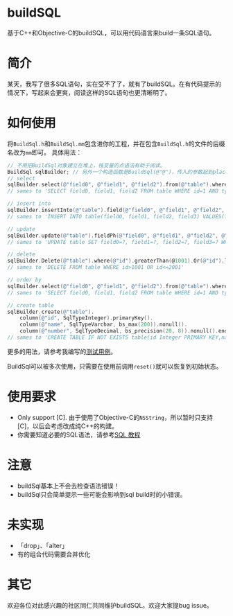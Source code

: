 # buildSQL
基于C++和Objective-C的buildSQL，可以用代码语言来build一条SQL语句。
# 简介
某天，我写了很多SQL语句，实在受不了了，就有了buildSQL。在有代码提示的情况下，写起来会更爽，阅读这样的SQL语句也更清晰明了。
# 如何使用
将`BuildSql.h`和`BuildSql.mm`包含进你的工程，并在包含`BuildSql.h`的文件的后缀名改为`mm`即可。
具体用法：
```Objective-C
// 不用把BuildSql对象建立在堆上，栈变量的点语法有助于阅读。
BuildSql sqlBuilder; // 另外一个构造函数是BuildSql(@"@")，传入的参数起到placeholder作用
// select
sqlBuilder.select(@"field0", @"field1", @"field2").from(@"table").where(@"id").equalTo(@(1)).And(@"type").lessThan(@(9)).end();
// sames to 'SELECT field0, field1, field2 FROM table WHERE id=1 AND type<9;'

// insert into
sqlBuilder.insertInto(@"table").field(@"field0", @"field1", @"field2", @"field3").values();
// sames to 'INSERT INTO table(field0, field1, field2, field3) VALUES(?,?,?,?);'

// update
sqlBuilder.update(@"table").fieldPh(@"field0", @"field1", @"field2", @"field3").where(@"name").equalTo(@"buildSql").end();
// sames to 'UPDATE table SET field0=?, field1=?, field2=?, field3=? WHERE name='buildSql';'

// delete
sqlBuilder.Delete(@"table").where(@"id").greaterThan(@1001).Or(@"id").lessThanOrEqualtTo(@2001);
// sames to 'DELETE FROM table WHERE id>1001 OR id<=2001'

// order by
sqlBuilder.select(@"field0", @"field1", @"field2").from(@"table").where(@"id").equalTo(@(1)).And(@"type").lessThan(@(9)).orderBy(@"field0").end();
// sames to 'SELECT field0, field1, field2 FROM table WHERE id=1 AND type<9 ORDER BY field0;'

// create table
sqlBuilder.create(@"table").
    column(@"id", SqlTypeInteger).primaryKey().
    column(@"name", SqlTypeVarchar, bs_max(200)).nonull().
    column(@"number", SqlTypeDecimal, bs_precision(20, 8)).nonull().end(); // 这儿的end()调用是必须的
// sames to 'CREATE TABLE IF NOT EXISTS table(id Integer PRIMARY KEY,name Varchar(200) NOT NULL,number Decimal(20,8) NOT NULL);'
```
更多的用法，请参考我编写的[测试用例](/buildSQLTest/buildSQLTest.mm)。

BuildSql可以被多次使用，只需要在使用前调用`reset()`就可以恢复到初始状态。
# 使用要求
* Only support [C]. 由于使用了Objective-C的`NSString`，所以暂时只支持[C]，以后会考虑改成纯C++的构建。
* 你需要知道必要的SQL语法，请参考[SQL 教程](http://www.w3school.com.cn/sql/)

# 注意
* buildSql基本上不会去检查语法错误！
* buildSql只会简单提示一些可能会影响到sql build时的小错误。

# 未实现
* 「drop」、「alter」
* 有的组合代码需要合并优化

# 其它
欢迎各位对此感兴趣的社区同仁共同维护buildSQL。欢迎大家提bug issue。

